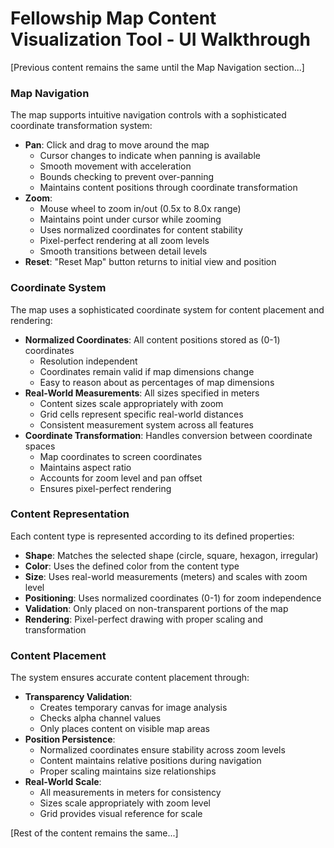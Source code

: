 # Fellowship Map Content Visualization Tool - UI Walkthrough

[Previous content remains the same until the Map Navigation section...]

### Map Navigation
The map supports intuitive navigation controls with a sophisticated coordinate transformation system:

- **Pan**: Click and drag to move around the map
  - Cursor changes to indicate when panning is available
  - Smooth movement with acceleration
  - Bounds checking to prevent over-panning
  - Maintains content positions through coordinate transformation
- **Zoom**: 
  - Mouse wheel to zoom in/out (0.5x to 8.0x range)
  - Maintains point under cursor while zooming
  - Uses normalized coordinates for content stability
  - Pixel-perfect rendering at all zoom levels
  - Smooth transitions between detail levels
- **Reset**: "Reset Map" button returns to initial view and position

### Coordinate System
The map uses a sophisticated coordinate system for content placement and rendering:

- **Normalized Coordinates**: All content positions stored as (0-1) coordinates
  - Resolution independent
  - Coordinates remain valid if map dimensions change
  - Easy to reason about as percentages of map dimensions
- **Real-World Measurements**: All sizes specified in meters
  - Content sizes scale appropriately with zoom
  - Grid cells represent specific real-world distances
  - Consistent measurement system across all features
- **Coordinate Transformation**: Handles conversion between coordinate spaces
  - Map coordinates to screen coordinates
  - Maintains aspect ratio
  - Accounts for zoom level and pan offset
  - Ensures pixel-perfect rendering

### Content Representation
Each content type is represented according to its defined properties:

- **Shape**: Matches the selected shape (circle, square, hexagon, irregular)
- **Color**: Uses the defined color from the content type
- **Size**: Uses real-world measurements (meters) and scales with zoom level
- **Positioning**: Uses normalized coordinates (0-1) for zoom independence
- **Validation**: Only placed on non-transparent portions of the map
- **Rendering**: Pixel-perfect drawing with proper scaling and transformation

### Content Placement
The system ensures accurate content placement through:

- **Transparency Validation**: 
  - Creates temporary canvas for image analysis
  - Checks alpha channel values
  - Only places content on visible map areas
- **Position Persistence**:
  - Normalized coordinates ensure stability across zoom levels
  - Content maintains relative positions during navigation
  - Proper scaling maintains size relationships
- **Real-World Scale**:
  - All measurements in meters for consistency
  - Sizes scale appropriately with zoom level
  - Grid provides visual reference for scale

[Rest of the content remains the same...]
